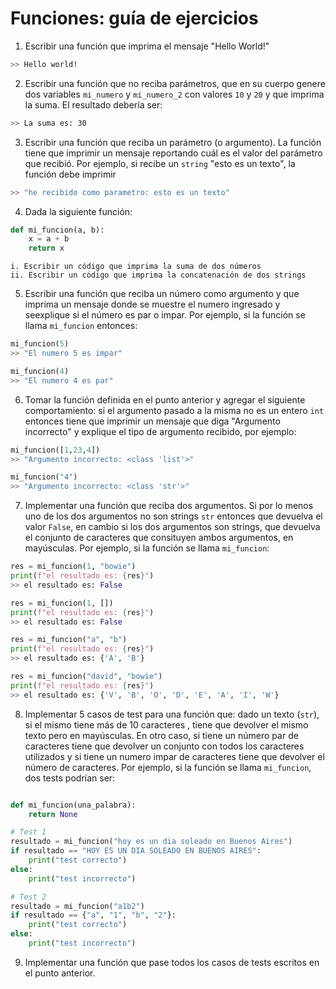 # Funciones: guía de ejercicios


1. Escribir una función que imprima el mensaje "Hello World!"
```bash
>> Hello world!
```
2. Escribir una función que no reciba parámetros, que en su cuerpo genere dos variables `mi_numero` y `mi_numero_2` con valores `10` y `20` y que imprima la suma. El resultado debería ser:
```bash
>> La suma es: 30
```
3. Escribir una función que reciba un parámetro (o argumento). La función tiene que imprimir un mensaje reportando cuál es el valor del parámetro que recibió. Por ejemplo, si recibe un `string` "esto es un texto", la función debe imprimir
```bash
>> "he recibido como parametro: esto es un texto"
```
4. Dada la siguiente función:

```python
def mi_funcion(a, b):
    x = a + b
    return x
```
   
    i. Escribir un código que imprima la suma de dos números
    ii. Escribir un código que imprima la concatenación de dos strings 

5. Escribir una función que reciba un número como argumento y que imprima un mensaje donde se muestre el numero ingresado y seexplique si el número es par o impar. Por ejemplo, si la función se llama `mi_funcion` entonces:
```python
mi_funcion(5)
>> "El numero 5 es impar"

mi_funcion(4)
>> "El numero 4 es par"
```

6. Tomar la función definida en el punto anterior y agregar el siguiente comportamiento: si el argumento pasado a la misma no es un entero `int` entonces tiene que imprimir un mensaje que diga "Argumento incorrecto" y explique el tipo de argumento recibido, por ejemplo:
```python
mi_funcion([1,23,4])
>> "Argumento incorrecto: <class 'list'>"

mi_funcion("4")
>> "Argumento incorrecto: <class 'str'>"
```

7. Implementar una función que reciba dos argumentos. Si por lo menos uno de los dos argumentos no son strings `str` entonces que devuelva el valor `False`, en cambio si los dos argumentos son strings, que devuelva el conjunto de caracteres que consituyen ambos argumentos, en mayúsculas. Por ejemplo, si la función se llama `mi_funcion`:
```python
res = mi_funcion(1, "bowie")
print(f"el resultado es: {res}")
>> el resultado es: False

res = mi_funcion(1, [])
print(f"el resultado es: {res}")
>> el resultado es: False

res = mi_funcion("a", "b")
print(f"el resultado es: {res}")
>> el resultado es: {'A', 'B'}

res = mi_funcion("david", "bowie")
print(f"el resultado es: {res}")
>> el resultado es: {'V', 'B', 'O', 'D', 'E', 'A', 'I', 'W'}
```

8. Implementar 5 casos de test para una función que: dado un texto (`str`), si el mismo tiene más de 10 caracteres , tiene que devolver el mismo texto pero en mayúsculas. En otro caso, si tiene un número par de caracteres tiene que devolver un conjunto con todos los caracteres utilizados y si tiene un numero impar de caracteres tiene que devolver el número de caracteres. Por ejemplo, si la función se llama `mi_funcion`, dos tests podrían ser:

```python

def mi_funcion(una_palabra):
    return None

# Test 1
resultado = mi_funcion("hoy es un dia soleado en Buenos Aires")
if resultado == "HOY ES UN DIA SOLEADO EN BUENOS AIRES":
    print("test correcto")
else:
    print("test incorrecto")

# Test 2
resultado = mi_funcion("a1b2")
if resultado == {"a", "1", "b", "2"}:
    print("test correcto")
else:
    print("test incorrecto")

```

9. Implementar una función que pase todos los casos de tests escritos en el punto anterior.